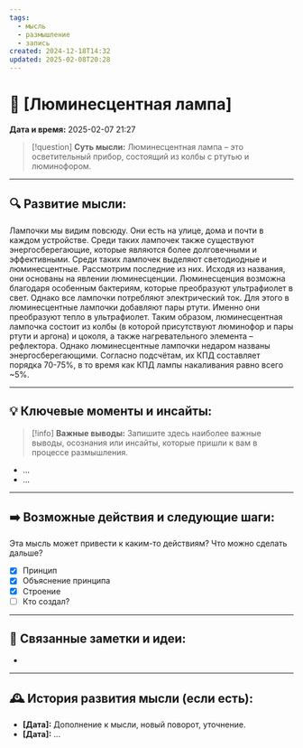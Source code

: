 ```yaml
---
tags:
  - мысль
  - размышление
  - запись
created: 2024-12-18T14:32
updated: 2025-02-08T20:28
---
```


# 💭  [Люминесцентная лампа]

**Дата и время:** 2025-02-07 21:27

> [!question] **Суть мысли:**
> Люминесцентная лампа – это осветительный прибор, состоящий из колбы с ртутью и люминофором.

---

## 🔍 Развитие мысли:

Лампочки мы видим повсюду. Они есть на улице, дома и почти в каждом устройстве. Среди таких лампочек также существуют энергосберегающие, которые являются более долговечными и эффективными. Среди таких лампочек выделяют светодиодные и люминесцентные.
Рассмотрим последние из них. Исходя из названия, они основаны на явлении люминесценции. Люминесценция возможна благодаря особенным бактериям, которые преобразуют ультрафиолет в свет. Однако все лампочки потребляют электрический ток. Для этого в люминесцентные лампочки добавляют пары ртути. Именно они преобразуют тепло в ультрафиолет.
Таким образом, люминесцентная лампочка состоит из колбы (в которой присутствуют люминофор и пары ртути и аргона) и цоколя, а также нагревательного элемента – рефлектора.
Однако люминесцентные лампочки недаром названы энергосберегающими. Согласно подсчётам, их КПД составляет порядка 70-75%, в то время как КПД лампы накаливания равно всего ~5%.

---

## 💡 Ключевые моменты и инсайты:

> [!info] **Важные выводы:**
> Запишите здесь наиболее важные выводы, осознания или инсайты, которые пришли к вам в процессе размышления.

- ...
- ...

---

## ➡️ Возможные действия и следующие шаги:

Эта мысль может привести к каким-то действиям? Что можно сделать дальше?

- [x] Принцип 
- [x] Объяснение принципа
- [x] Строение
- [ ] Кто создал?
---

## 🔄 Связанные заметки и идеи:

- 

---

## 🕰️ История развития мысли (если есть):

* **[Дата]:**  Дополнение к мысли, новый поворот, уточнение.
* **[Дата]:**  ...